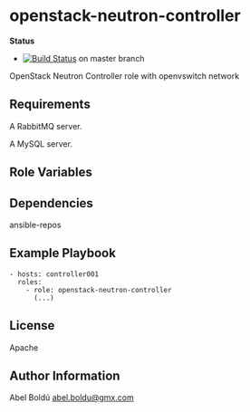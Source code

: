 openstack-neutron-controller
=================

**Status**
* [![Build Status](https://travis-ci.org/openstack-ansible-galaxy/openstack-neutron-controller.svg?branch=master)](https://travis-ci.org/openstack-ansible-galaxy/openstack-neutron-controller) on master branch

OpenStack Neutron Controller role with openvswitch network


Requirements
------------

A RabbitMQ server.

A MySQL server.


Role Variables
--------------


Dependencies
------------

ansible-repos


Example Playbook
----------------

    - hosts: controller001
      roles:
        - role: openstack-neutron-controller
          (...)



License
-------

Apache

Author Information
------------------

Abel Boldú <abel.boldu@gmx.com>
